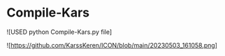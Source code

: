 # Compile-Kars

![USED python Compile-Kars.py file]

![https://github.com/KarssKeren/ICON/blob/main/20230503_161058.png]
